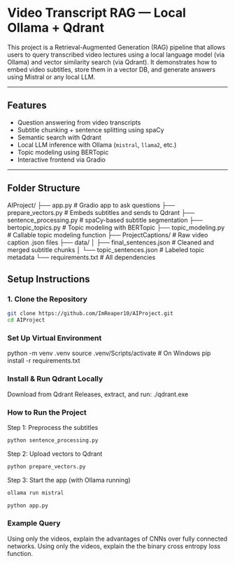 # Video Transcript RAG — Local Ollama + Qdrant

This project is a Retrieval-Augmented Generation (RAG) pipeline that allows users to query transcribed video lectures using a local language model (via Ollama) and vector similarity search (via Qdrant). It demonstrates how to embed video subtitles, store them in a vector DB, and generate answers using Mistral or any local LLM.

---

##  Features

-  Question answering from video transcripts
-  Subtitle chunking + sentence splitting using spaCy
-  Semantic search with Qdrant
-  Local LLM inference with Ollama (`mistral`, `llama2`, etc.)
-  Topic modeling using BERTopic
-  Interactive frontend via Gradio

---

## Folder Structure
AIProject/
├── app.py # Gradio app to ask questions
├── prepare_vectors.py # Embeds subtitles and sends to Qdrant
├── sentence_processing.py # spaCy-based subtitle segmentation
├── bertopic_topics.py # Topic modeling with BERTopic
├── topic_modeling.py # Callable topic modeling function
├── ProjectCaptions/ # Raw video caption .json files
├── data/
│ ├── final_sentences.json # Cleaned and merged subtitle chunks
│ └── topic_sentences.json # Labeled topic metadata
└── requirements.txt # All dependencies

## Setup Instructions

### 1. Clone the Repository

```bash
git clone https://github.com/ImReaper10/AIProject.git
cd AIProject
```

### Set Up Virtual Environment
python -m venv .venv
source .venv/Scripts/activate  # On Windows
pip install -r requirements.txt

### Install & Run Qdrant Locally
Download from Qdrant Releases, extract, and run:
./qdrant.exe

### How to Run the Project
Step 1: Preprocess the subtitles
```python
python sentence_processing.py
```
Step 2: Upload vectors to Qdrant
```python
python prepare_vectors.py
```

Step 3: Start the app (with Ollama running)
```bash
ollama run mistral
```
```python
python app.py
```

### Example Query
Using only the videos, explain the advantages of CNNs over fully connected networks.
Using only the videos, explain the the binary cross entropy loss function.

